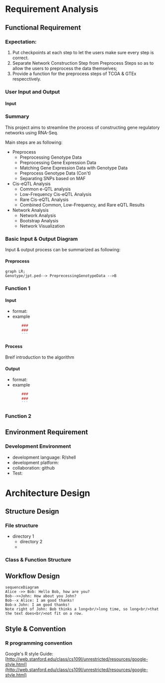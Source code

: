 # Requirement Analysis

##  Functional Requirement

### Expectation:

1. Put checkpoints at each step to let the users make sure every step is correct.
2. Separate Network Construction Step from Preprocess Steps so as to allow the users to preprocess the data themselves;
3. Provide a function for the preprocess steps of TCGA & GTEx respecctively.

### User Input and Output

####  Input

 

### Summary

This project aims to streamline the process of constructing gene regulatory networks using RNA-Seq.

Main steps are as following:

- Preprocess
	- Preprocessing Genotype Data
	- Preprocessing Gene Expression Data
	- Matching Gene Expression Data with Genotype Data
	- Preprocess Genotype Data (Con't)
	- Separating SNPs based on MAF
- Cis-eQTL Analysis
	- Common e-QTL analysis
	- Low-Frequency Cis-eQTL Analysis
	- Rare Cis-eQTL Analysis 
	-  Combined Common, Low-Frequency, and Rare eQTL Results
- Network Analysis
	- Network Analysis
	- Bootstrap Analysis
	- Network Visualization

### Basic Input & Output Diagram
Input & output  process can be summarized as following:
#### Preprocess
```mermaid
graph LR;
Genotype/jpt.ped--> PreprecessingGenotypeData -->B
```

### Function 1

#### Input 
- format:
- example
	```r
		### 
		### 
		```
	
#### Process

Breif introduction to the algorithm

#### Output
- format:
- example
	```r
		### 
		### 
		```

### Function 2

## Environment Requirement

### Development Environment
 - development language: R/shell
 - development platform: 
 - collaboration: github
 - Test:

# Architecture Design

## Structure Design

### File structure
- directory 1
	- directory 2
	- 
### Class & Function Structure


## Workflow Design



```mermaid
sequenceDiagram
Alice ->> Bob: Hello Bob, how are you?
Bob-->>John: How about you John?
Bob--x Alice: I am good thanks!
Bob-x John: I am good thanks!
Note right of John: Bob thinks a long<br/>long time, so long<br/>that the text does<br/>not fit on a row.

```

## Style & Convention

### R programming  convention

Google's R style Guide:
[http://web.stanford.edu/class/cs109l/unrestricted/resources/google-style.html](http://web.stanford.edu/class/cs109l/unrestricted/resources/google-style.html)
<!--stackedit_data:
eyJoaXN0b3J5IjpbLTE3MTQyMDY5NzksMzE2NzgyNTk1LC0xNz
MyNjYwNDg3LDE2NDYwMjA0NiwyNjYyNTI3OCwzNDc0MjMzNjcs
MTMzMTQxODQ4MSwtMTMzOTA3MjU4MSwtMTY3MDQyNzM1MV19
-->